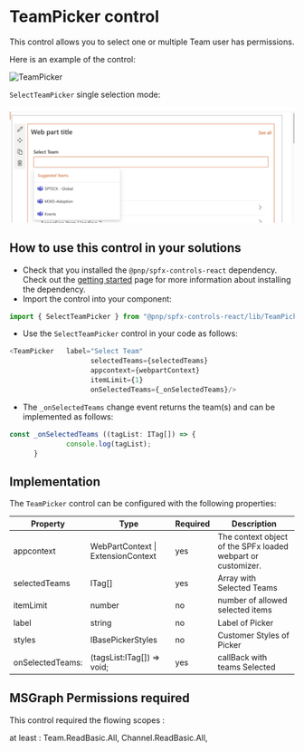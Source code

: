 # TeamPicker control

This control allows you to select one or multiple Team user has permissions.

Here is an example of the control:

![TeamPicker](../assets/SelectTeamPicker.gif)

`SelectTeamPicker` single selection mode:

![Teamselection](../assets/SelectTeamPicker_select.png)


## How to use this control in your solutions

- Check that you installed the `@pnp/spfx-controls-react` dependency. Check out the [getting started](../../#getting-started) page for more information about installing the dependency.
- Import the control into your component:

```TypeScript
import { SelectTeamPicker } from "@pnp/spfx-controls-react/lib/TeamPicker";
```

- Use the `SelectTeamPicker` control in your code as follows:

```TypeScript
<TeamPicker   label="Select Team"
                    selectedTeams={selectedTeams}
                    appcontext={webpartContext}
                    itemLimit={1}
                    onSelectedTeams={_onSelectedTeams}/>
```

- The `_onSelectedTeams` change event returns the team(s) and can be implemented as follows:

```TypeScript
const _onSelectedTeams ((tagList: ITag[]) => {
              console.log(tagList);
      }
```

## Implementation


The `TeamPicker` control can be configured with the following properties:

| Property | Type | Required | Description |
| ---- | ---- | ---- | ---- |
| appcontext | WebPartContext \| ExtensionContext | yes | The context object of the SPFx loaded webpart or customizer. |
| selectedTeams | ITag[] | yes | Array with Selected Teams  |
| itemLimit | number | no | number of allowed selected items |
| label | string | no | Label of Picker |
| styles | IBasePickerStyles | no | Customer Styles of Picker |
| onSelectedTeams: | (tagsList:ITag[]) => void; | yes | callBack with teams Selected |


 ## MSGraph Permissions required

This control required the flowing scopes :

at least : Team.ReadBasic.All, Channel.ReadBasic.All,
